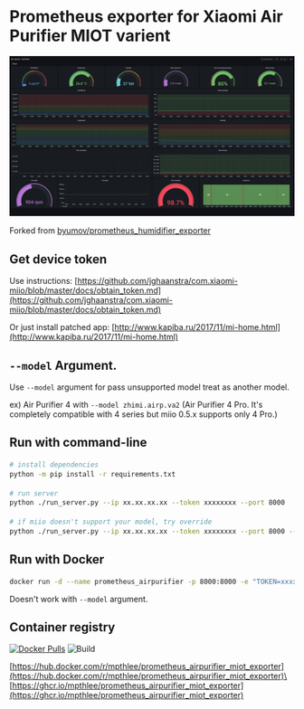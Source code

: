 # Prometheus exporter for Xiaomi Air Purifier MIOT varient

![Grafana Dashboard](img/grafana.png)

Forked from [byumov/prometheus_humidifier_exporter](https://github.com/byumov/prometheus_humidifier_exporter)

## Get device token
Use instructions: [https://github.com/jghaanstra/com.xiaomi-miio/blob/master/docs/obtain_token.md](https://github.com/jghaanstra/com.xiaomi-miio/blob/master/docs/obtain_token.md)

Or just install patched app: [http://www.kapiba.ru/2017/11/mi-home.html](http://www.kapiba.ru/2017/11/mi-home.html)

## `--model` Argument.
Use `--model` argument for pass unsupported model treat as another model.

ex) Air Purifier 4 with `--model zhimi.airp.va2` (Air Purifier 4 Pro. It's completely compatible with 4 series but miio 0.5.x supports only 4 Pro.)

## Run with command-line
```bash
# install dependencies
python -m pip install -r requirements.txt

# run server
python ./run_server.py --ip xx.xx.xx.xx --token xxxxxxxx --port 8000

# if miio doesn't support your model, try override
python ./run_server.py --ip xx.xx.xx.xx --token xxxxxxxx --port 8000 --model zhimi.airp.va2
```

## Run with Docker
```bash
docker run -d --name prometheus_airpurifier -p 8000:8000 -e "TOKEN=xxxxxxxx" -e "IP=xx.xx.xx.xx" mpthlee/prometheus_airpurifier_miot_exporter
```
Doesn't work with `--model` argument.

## Container registry
[![Docker Pulls](https://img.shields.io/docker/pulls/mpthlee/prometheus_airpurifier_miot_exporter)](https://hub.docker.com/r/mpthlee/prometheus_airpurifier_miot_exporter)
![Build](https://github.com/MPThLee/prometheus_airpurifier_miot_exporter/actions/workflows/build-docker.yml/badge.svg)

[https://hub.docker.com/r/mpthlee/prometheus_airpurifier_miot_exporter](https://hub.docker.com/r/mpthlee/prometheus_airpurifier_miot_exporter)\
[https://ghcr.io/mpthlee/prometheus_airpurifier_miot_exporter](https://ghcr.io/mpthlee/prometheus_airpurifier_miot_exporter)
